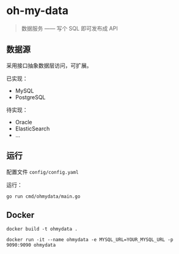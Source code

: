 # oh-my-data

> 数据服务 —— 写个 SQL 即可发布成 API

## 数据源

采用接口抽象数据层访问，可扩展。

已实现：

- MySQL
- PostgreSQL

待实现：

- Oracle
- ElasticSearch
- ...

## 运行

配置文件 `config/config.yaml`

运行：

```shell
go run cmd/ohmydata/main.go
```

## Docker

```shell
docker build -t ohmydata .

docker run -it --name ohmydata -e MYSQL_URL=YOUR_MYSQL_URL -p 9090:9090 ohmydata
```
